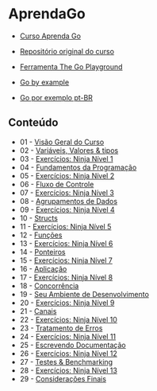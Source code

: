 # AprendaGo

- [Curso Aprenda Go](https://www.youtube.com/c/AprendaGo)

- [Repositório original do curso](https://github.com/vkorbes/aprendago)

- [Ferramenta The Go Playground](https://go.dev/play/)

- [Go by example](https://gobyexample.com/)

- [Go por exemplo pt-BR](https://gobyexample-ptbr.github.io)

## Conteúdo
- 01 - [Visão Geral do Curso](/Unidades/01-visao-geral/readme.md)
- 02 - [Variáveis, Valores & tipos](/Unidades/02-variaveis-valores-tipos/readme.md)
- 03 - [Exercícios: Ninja Nível 1](/Unidades/03-exercicios/readme.md)
- 04 - [Fundamentos da Programação](/Unidades/04-fundamentos-da-programacao/readme.md)
- 05 - [Exercícios: Ninja Nível 2](/Unidades/05-exercicios/readme.md)
- 06 - [Fluxo de Controle](/Unidades/06-fluxo-de-controle/readme.md)
- 07 - [Exercícios: Ninja Nível 3](/Unidades/07-exercicios/readme.md)
- 08 - [Agrupamentos de Dados](/Unidades/08-agrupamentos-de-dados/readme.md)
- 09 - [Exercícios: Ninja Nível 4](/Unidades/09-exercicios/readme.md)
- 10 - [Structs](/Unidades/10-structs/readme.md)
- 11 - [Exercícios: Ninja Nível 5](/Unidades/11-exercicios/readme.md)
- 12 - [Funções](/Unidades/12-funcoes/readme.md)
- 13 - [Exercícios: Ninja Nível 6](/Unidades/13-exercicios/readme.md)
- 14 - [Ponteiros](/Unidades/14-ponteiros/readme.md)
- 15 - [Exercícios: Ninja Nível 7](/Unidades/15-exercicios/readme.md)
- 16 - [Aplicação](/Unidades/16-aplicacao/readme.md)
- 17 - [Exercícios: Ninja Nível 8](/Unidades/17-exercicios/readme.md)
- 18 - [Concorrência](/Unidades/18-concorrencia/readme.md)
- 19 - [Seu Ambiente de Desenvolvimento](/Unidades/19-seu-ambiente-de-desenvolvimento/readme.md)
- 20 - [Exercícios: Ninja Nível 9](/Unidades/20-exercicios/readme.md)
- 21 - [Canais](/Unidades/21-canais/readme.md)
- 22 - [Exercícios: Ninja Nível 10](/Unidades/22-exercicios/readme.md)
- 23 - [Tratamento de Erros](/Unidades/23-tratamento-de-erros/readme.md)
- 24 - [Exercícios: Ninja Nível 11](/Unidades/24-exercicios/readme.md)
- 25 - [Escrevendo Documentação](/Unidades/25-escrevendo-documentacao/readme.md)
- 26 - [Exercícios: Ninja Nível 12](/Unidades/26-exercicios/readme.md)
- 27 - [Testes & Benchmarking](/Unidades/27-testes-benchmarking/readme.md)
- 28 - [Exercícios: Ninja Nível 13](/Unidades/28-exercicios/readme.md)
- 29 - [Considerações Finais](/Unidades/29-consideracoes-finais/readme.md)